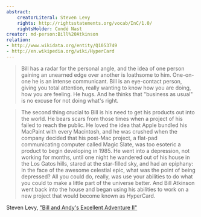 ```yaml
---
abstract:
    creatorLiteral: Steven Levy
    rights: http://rightsstatements.org/vocab/InC/1.0/
    rightsHolder: Condé Nast
creator: md-person:Bill%20Atkinson
relation:
- http://www.wikidata.org/entity/Q1053749
- http://en.wikipedia.org/wiki/HyperCard
---
```


> Bill has a radar for the personal angle, and the idea of one person gaining an unearned edge over another is loathsome to him. One-on-one he is an intense communicant. Bill is an eye-contact person, giving you total attention, really wanting to know how you are doing, how you are feeling. He hugs. And he thinks that "business as usual" is no excuse for not doing what's right.

> The second thing crucial to Bill is his need to get his products out into the world. He bears scars from those times when a project of his failed to reach the public. He loved the idea that Apple bundled his MacPaint with every Macintosh, and he was crushed when the company decided that his post-Mac project, a flat-pad communicating computer called Magic Slate, was too esoteric a product to begin developing in 1985. He went into a depression, not working for months, until one night he wandered out of his house in the Los Gatos hills, stared at the star-filled sky, and had an epiphany: In the face of the awesome celestial epic, what was the point of being depressed? All you could do, really, was use your abilities to do what you could to make a little part of the universe better. And Bill Atkinson went back into the house and began using his abilities to work on a new project that would become known as HyperCard.

Steven Levy, ["Bill and Andy's Excellent Adventure II"](https://www.wired.com/1994/04/general-magic/)
